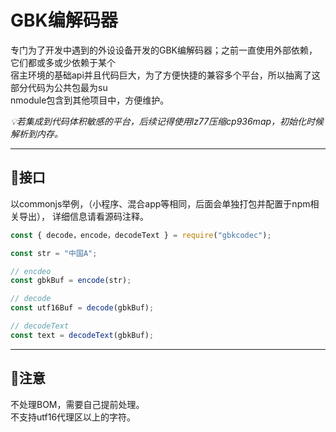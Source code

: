 # GBK编解码器

专门为了开发中遇到的外设设备开发的GBK编解码器；之前一直使用外部依赖，它们都或多或少依赖于某个   
宿主环境的基础api并且代码巨大，为了方便快捷的兼容多个平台，所以抽离了这部分代码为公共包最为su   
nmodule包含到其他项目中，方便维护。        

*💡若集成到代码体积敏感的平台，后续记得使用lz77压缩cp936map，初始化时候解析到内存。*     

---

## 🔨接口
以commonjs举例，（小程序、混合app等相同，后面会单独打包并配置于npm相关导出），
详细信息请看源码注释。  
```js
const { decode，encode，decodeText } = require("gbkcodec");

const str = "中国A";

// encdeo
const gbkBuf = encode(str);

// decode
const utf16Buf = decode(gbkBuf);

// decodeText
const text = decodeText(gbkBuf);
```

---

## 🚧注意
不处理BOM，需要自己提前处理。  
不支持utf16代理区以上的字符。  